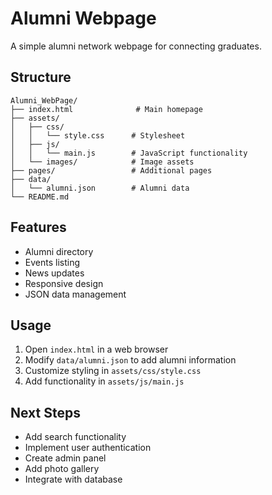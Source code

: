 # Alumni Webpage

A simple alumni network webpage for connecting graduates.

## Structure

```
Alumni_WebPage/
├── index.html              # Main homepage
├── assets/
│   ├── css/
│   │   └── style.css      # Stylesheet
│   ├── js/
│   │   └── main.js        # JavaScript functionality
│   └── images/            # Image assets
├── pages/                 # Additional pages
├── data/
│   └── alumni.json        # Alumni data
└── README.md
```

## Features

- Alumni directory
- Events listing
- News updates
- Responsive design
- JSON data management

## Usage

1. Open `index.html` in a web browser
2. Modify `data/alumni.json` to add alumni information
3. Customize styling in `assets/css/style.css`
4. Add functionality in `assets/js/main.js`

## Next Steps

- Add search functionality
- Implement user authentication
- Create admin panel
- Add photo gallery
- Integrate with database